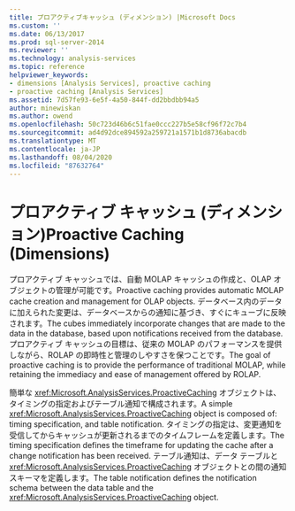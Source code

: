 ```yaml
---
title: プロアクティブキャッシュ (ディメンション) |Microsoft Docs
ms.custom: ''
ms.date: 06/13/2017
ms.prod: sql-server-2014
ms.reviewer: ''
ms.technology: analysis-services
ms.topic: reference
helpviewer_keywords:
- dimensions [Analysis Services], proactive caching
- proactive caching [Analysis Services]
ms.assetid: 7d57fe93-6e5f-4a50-844f-dd2bbdbb94a5
author: minewiskan
ms.author: owend
ms.openlocfilehash: 50c723d46b6c51fae0ccc227b5e58cf96f72c7b4
ms.sourcegitcommit: ad4d92dce894592a259721a1571b1d8736abacdb
ms.translationtype: MT
ms.contentlocale: ja-JP
ms.lasthandoff: 08/04/2020
ms.locfileid: "87632764"
---
```

# <a name="proactive-caching-dimensions"></a><span data-ttu-id="6ebec-102">プロアクティブ キャッシュ (ディメンション)</span><span class="sxs-lookup"><span data-stu-id="6ebec-102">Proactive Caching (Dimensions)</span></span>
  <span data-ttu-id="6ebec-103">プロアクティブ キャッシュでは、自動 MOLAP キャッシュの作成と、OLAP オブジェクトの管理が可能です。</span><span class="sxs-lookup"><span data-stu-id="6ebec-103">Proactive caching provides automatic MOLAP cache creation and management for OLAP objects.</span></span> <span data-ttu-id="6ebec-104">データベース内のデータに加えられた変更は、データベースからの通知に基づき、すぐにキューブに反映されます。</span><span class="sxs-lookup"><span data-stu-id="6ebec-104">The cubes immediately incorporate changes that are made to the data in the database, based upon notifications received from the database.</span></span> <span data-ttu-id="6ebec-105">プロアクティブ キャッシュの目標は、従来の MOLAP のパフォーマンスを提供しながら、ROLAP の即時性と管理のしやすさを保つことです。</span><span class="sxs-lookup"><span data-stu-id="6ebec-105">The goal of proactive caching is to provide the performance of traditional MOLAP, while retaining the immediacy and ease of management offered by ROLAP.</span></span>  
  
 <span data-ttu-id="6ebec-106">簡単な <xref:Microsoft.AnalysisServices.ProactiveCaching> オブジェクトは、タイミングの指定およびテーブル通知で構成されます。</span><span class="sxs-lookup"><span data-stu-id="6ebec-106">A simple <xref:Microsoft.AnalysisServices.ProactiveCaching> object is composed of: timing specification, and table notification.</span></span> <span data-ttu-id="6ebec-107">タイミングの指定は、変更通知を受信してからキャッシュが更新されるまでのタイムフレームを定義します。</span><span class="sxs-lookup"><span data-stu-id="6ebec-107">The timing specification defines the timeframe for updating the cache after a change notification has been received.</span></span> <span data-ttu-id="6ebec-108">テーブル通知は、データ テーブルと <xref:Microsoft.AnalysisServices.ProactiveCaching> オブジェクトとの間の通知スキーマを定義します。</span><span class="sxs-lookup"><span data-stu-id="6ebec-108">The table notification defines the notification schema between the data table and the <xref:Microsoft.AnalysisServices.ProactiveCaching> object.</span></span>  
  
  
